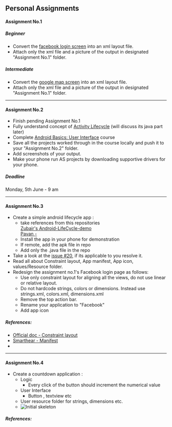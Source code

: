 ## Personal Assignments

#### Assignment No.1
##### Beginner
- Convert the [facebook login screen](http://imgur.com/UXLmrhU) into an xml layout file.
- Attach only the xml file and a picture of the output in designated "Assignment No.1" folder.
##### Intermediate
- Convert the [google map screen](https://i.stack.imgur.com/klqxj.png) into an xml layout file.
- Attach only the xml file and a picture of the output in designated "Assignment No.1" folder.
---

#### Assignment No.2
- Finish pending Assignment No.1
- Fully understand concept of [Activity Lifecycle](http://imgur.com/a/EGmzL) (will discuss its java part later)
- Complete [Android Basics: User Interface](https://www.udacity.com/course/android-development-for-beginners--ud837) course
- Save all the projects worked through in the course locally and push it to your "Assignment No.2" folder.
- Add screenshots of your output.
- Make your phone run AS projects by downloading supportive drivers for your phone.

##### Deadline
Monday, 5th June - 9 am

---

#### Assignment No.3
- Create a simple android lifecycle app :
    - take references from this repositories 
    <br>[Zubair's Android-LifeCycle-demo
](https://github.com/M-ZubairAhmed/Android-LifeCycle-demo)
    <br>[Pavan - ]()
    - Install the app in your phone for demonstration
    - If remote, add the apk file in repo
    - Add only the .java file in the repo
- Take a look at the [issue #20](https://github.com/fcc-hyd/moc-android/issues/20), if its applicable to you resolve it.
- Read all about Constraint layout, App manifest, App icon, values/Resource folder.
- Redesign the assignment no.1's Facebook login page as follows:
    - Use only constraint layout for aligning all the views, do not use linear or relative layout.
    - Do not hardcode strings, colors or dimensions. Instead use strings.xml, colors.xml, dimensions.xml
    - Remove the top action bar.
    - Rename your application to "Facebook"
    - Add app icon

##### References:
- [Official doc - Constraint layout](https://developer.android.com/reference/android/support/constraint/ConstraintLayout.html)
- [Smarthear - Manifest]()
- 
---

#### Assignment No.4
- Create a countdown application :
    - Logic
        - Every click of the button should increment the numerical value
    - User Interface
        - Button , textview etc
    - User resource folder for strings, dimensions etc.
    - ![Initial skeleton]()
    
##### References:
